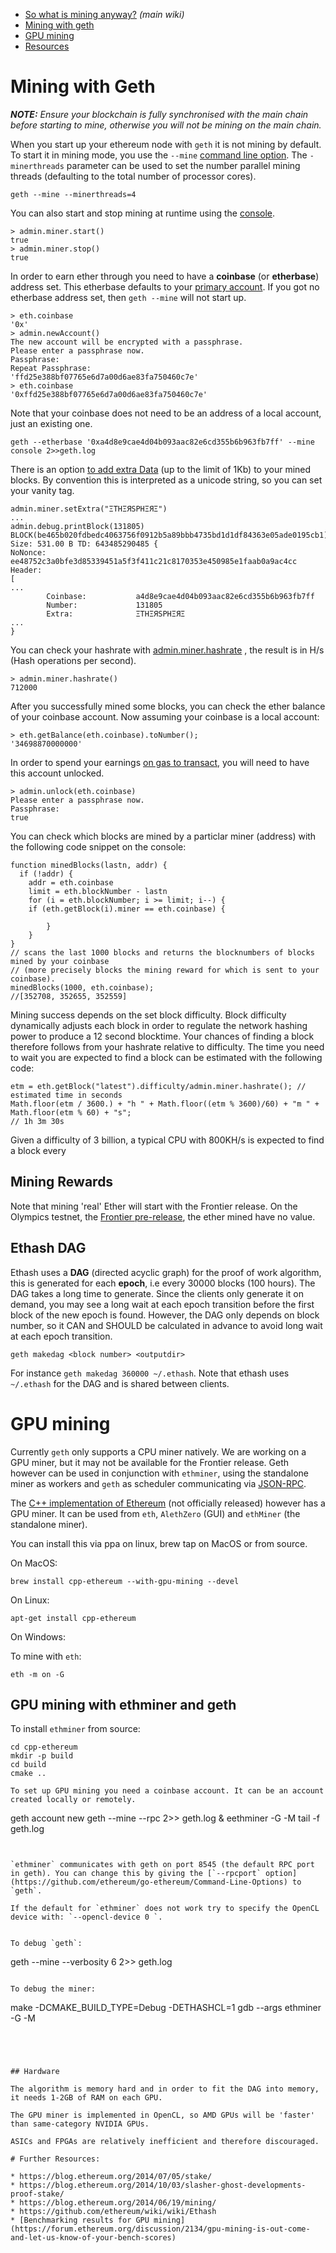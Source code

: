 * [So what is mining anyway?](https://github.com/ethereum/wiki/wiki/Mining#so-what-is-mining-anyway) _(main wiki)_
* [Mining with geth](#miningwithgeth)
* [GPU mining](#gpumining)
* [Resources](#resources)

# Mining with Geth

_**NOTE:** Ensure your blockchain is fully synchronised with the main chain before starting to mine, otherwise you will not be mining on the main chain._

When you start up your ethereum node with `geth` it is not mining by default. To start it in mining mode, you use the `--mine` [command line option](https://github.com/ethereum/go-ethereum/wiki/Command-Line-Options). The `-minerthreads` parameter can be used to set the number parallel mining threads (defaulting to the total number of processor cores). 

`geth --mine --minerthreads=4`

You can also start and stop mining at runtime using the [console](https://github.com/ethereum/go-ethereum/wiki/JavaScript-Console#adminminerstart). 

```
> admin.miner.start()
true
> admin.miner.stop()
true
```

In order to earn ether through you need to have a **coinbase** (or **etherbase**) address set. This etherbase defaults to your [primary account](https://github.com/ethereum/go-ethereum/wiki/Managing-your-accounts). If you got no etherbase address set, then `geth --mine` will not start up.

```
> eth.coinbase
'0x'
> admin.newAccount()
The new account will be encrypted with a passphrase.
Please enter a passphrase now.
Passphrase:
Repeat Passphrase:
'ffd25e388bf07765e6d7a00d6ae83fa750460c7e'
> eth.coinbase
'0xffd25e388bf07765e6d7a00d6ae83fa750460c7e'
```

Note that your coinbase does not need to be an address of a local account, just an existing one. 

```
geth --etherbase '0xa4d8e9cae4d04b093aac82e6cd355b6b963fb7ff' --mine console 2>>geth.log
```

There is an option [to add extra Data](https://github.com/ethereum/go-ethereum/wiki/JavaScript-Console#adminminersetextra) (up to the limit of 1Kb) to your mined blocks. By convention this is interpreted as a unicode string, so you can set your vanity tag.

```
admin.miner.setExtra("ΞTHΞЯSPHΞЯΞ")
...
admin.debug.printBlock(131805)
BLOCK(be465b020fdbedc4063756f0912b5a89bbb4735bd1d1df84363e05ade0195cb1): Size: 531.00 B TD: 643485290485 {
NoNonce: ee48752c3a0bfe3d85339451a5f3f411c21c8170353e450985e1faab0a9ac4cc
Header:
[
...
        Coinbase:           a4d8e9cae4d04b093aac82e6cd355b6b963fb7ff
        Number:             131805
        Extra:              ΞTHΞЯSPHΞЯΞ
...
}
```

You can check your hashrate with [admin.miner.hashrate](https://github.com/ethereum/go-ethereum/wiki/JavaScript-Console#adminminerhashrate) , the result is in H/s (Hash operations per second). 

```
> admin.miner.hashrate()
712000
```

After you successfully mined some blocks, you can check the ether balance of your coinbase account. Now assuming your coinbase is a local account:

```
> eth.getBalance(eth.coinbase).toNumber();
'34698870000000' 
```

In order to spend your earnings [on gas to transact](https://github.com/ethereum/go-ethereum/wiki/Contracts-and-Transactions), you will need to have this account unlocked. 

```
> admin.unlock(eth.coinbase)
Please enter a passphrase now.
Passphrase:
true
```

You can check which blocks are mined by a particlar miner (address) with the following code snippet on the console:

```
function minedBlocks(lastn, addr) {
  if (!addr) {
    addr = eth.coinbase
    limit = eth.blockNumber - lastn
    for (i = eth.blockNumber; i >= limit; i--) {
	if (eth.getBlock(i).miner == eth.coinbase) {
	  
        }
    }
}
// scans the last 1000 blocks and returns the blocknumbers of blocks mined by your coinbase 
// (more precisely blocks the mining reward for which is sent to your coinbase).   
minedBlocks(1000, eth.coinbase);
//[352708, 352655, 352559]
```

Mining success depends on the set block difficulty. Block difficulty dynamically adjusts each block in order to regulate the network hashing power to produce a 12 second blocktime. Your chances of finding a block therefore follows from your hashrate relative to difficulty. The time you need to wait you are expected to find a block can be estimated with the following code:

```
etm = eth.getBlock("latest").difficulty/admin.miner.hashrate(); // estimated time in seconds
Math.floor(etm / 3600.) + "h " + Math.floor((etm % 3600)/60) + "m " +  Math.floor(etm % 60) + "s";
// 1h 3m 30s
```

Given a difficulty of 3 billion, a typical CPU with 800KH/s is expected to find a block every 

## Mining Rewards
Note that mining 'real' Ether will start with the Frontier release. On the Olympics testnet, the [Frontier pre-release](http://ethereum.gitbooks.io/frontier-guide/), the ether mined have no value.

## Ethash DAG
Ethash uses a **DAG** (directed acyclic graph) for the proof of work algorithm, this is generated for each **epoch**, i.e every 30000 blocks (100 hours). The DAG takes a long time to generate. Since the clients only generate it on demand, you may see a long wait at each epoch transition before the first block of the new epoch is found. However, the DAG only depends on block number, so it CAN and SHOULD be calculated in advance to avoid long wait at each epoch transition. 

```
geth makedag <block number> <outputdir>
```

For instance `geth makedag 360000 ~/.ethash`. Note that ethash uses `~/.ethash` for the DAG and is shared between clients. 

# GPU mining

Currently `geth` only supports a CPU miner natively. We are working on a GPU miner, but it may not be available for the Frontier release. Geth however can be used in conjunction with `ethminer`, using the standalone miner as workers and `geth` as scheduler communicating via [JSON-RPC](https://github.com/ethereum/wiki/wiki/JSON-RPC). 

The [C++ implementation of Ethereum](https://github.com/ethereum/cpp-ethereum/) (not officially released) however has a GPU miner. It can be used from `eth`, `AlethZero` (GUI) and `ethMiner` (the standalone miner). 

You can install this via ppa on linux, brew tap on MacOS or from source. 

On MacOS:
```
brew install cpp-ethereum --with-gpu-mining --devel
```

On Linux:
```
apt-get install cpp-ethereum 
```

On Windows: 


To mine with `eth`:

```
eth -m on -G
```

## GPU mining with ethminer and geth

To install `ethminer` from source:

```
cd cpp-ethereum
mkdir -p build
cd build 
cmake ..

To set up GPU mining you need a coinbase account. It can be an account created locally or remotely. 

```
geth account new
geth --mine --rpc 2>> geth.log &
eethminer -G -M 
tail -f geth.log
```


`ethminer` communicates with geth on port 8545 (the default RPC port in geth). You can change this by giving the [`--rpcport` option](https://github.com/ethereum/go-ethereum/Command-Line-Options) to `geth`.

If the default for `ethminer` does not work try to specify the OpenCL device with: `--opencl-device 0 `.


To debug `geth`:

```
geth --mine --verbosity 6 2>> geth.log
```

To debug the miner: 

```
make -DCMAKE_BUILD_TYPE=Debug -DETHASHCL=1
gdb --args ethminer -G -M
```




## Hardware

The algorithm is memory hard and in order to fit the DAG into memory, it needs 1-2GB of RAM on each GPU. 

The GPU miner is implemented in OpenCL, so AMD GPUs will be 'faster' than same-category NVIDIA GPUs.

ASICs and FPGAs are relatively inefficient and therefore discouraged. 

# Further Resources:

* https://blog.ethereum.org/2014/07/05/stake/
* https://blog.ethereum.org/2014/10/03/slasher-ghost-developments-proof-stake/
* https://blog.ethereum.org/2014/06/19/mining/
* https://github.com/ethereum/wiki/wiki/Ethash
* [Benchmarking results for GPU mining](https://forum.ethereum.org/discussion/2134/gpu-mining-is-out-come-and-let-us-know-of-your-bench-scores)
